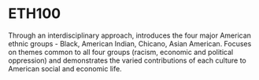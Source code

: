 # ETH100





Through an interdisciplinary approach, introduces the four major American ethnic groups - Black, American Indian, Chicano, Asian American. Focuses on themes common to all four groups (racism, economic and political oppression) and demonstrates the varied contributions of each culture to American social and economic life. 
